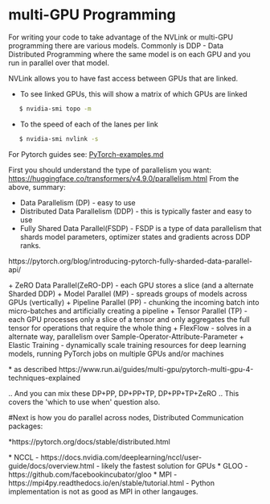 # multi-GPU Programming

For writing your code to take advantage of the NVLink or multi-GPU programming
there are various models.  Commonly is DDP - Data Distributed Programming where
the same model is on each GPU and you run in parallel over that model.

NVLink allows you to have fast access between GPUs that are linked.
* To see linked GPUs, this will show a matrix of which GPUs are linked
```bash
   $ nvidia-smi topo -m
```

* To the speed of each of the lanes per link
```bash
   $ nvidia-smi nvlink -s
```
For Pytorch guides see: <A HREF="https://github.com/markwdalton/lambdalabs/tree/main/documentation/software/multi-gpu/PyTorch-examples.md">PyTorch-examples.md</A> 

First you should understand the type of parallelism you want:
  https://huggingface.co/transformers/v4.9.0/parallelism.html
  From the above, summary:
+ Data Parallelism (DP) - easy to use
+ Distributed Data Parallelism (DDP) - this is typically faster and easy to use
+ Fully Shared Data Parallel(FSDP) - FSDP is a type of data parallelism that shards model parameters, optimizer states and gradients across DDP ranks.
<p>    https://pytorch.org/blog/introducing-pytorch-fully-sharded-data-parallel-api/</p>
+ ZeRO Data Parallel(ZeRO-DP) - each GPU stores a slice (and a alternate Sharded DDP)
+ Model Parallel (MP) - spreads groups of models across GPUs (vertically)
+ Pipeline Parallel (PP) - chunking the incoming batch into micro-batches and artificially creating a pipeline
+ Tensor Parallel (TP) - each GPU processes only a slice of a tensor and only aggregates the full tensor for operations that require the whole thing
+ FlexFlow - solves in a alternate way, parallelism over Sample-Operator-Attribute-Parameter
+ Elastic Training - dynamically scale training resources for deep learning models, running PyTorch jobs on multiple GPUs and/or machines
<p>     * as described https://www.run.ai/guides/multi-gpu/pytorch-multi-gpu-4-techniques-explained </p>
  
..  And you can mix these DP+PP, DP+PP+TP, DP+PP+TP+ZeRO
..  This covers the 'which to use when' question also.

#Next is how you do parallel across nodes, Distributed Communication packages:
<p>*https://pytorch.org/docs/stable/distributed.html</p>
<p></p>
* NCCL - https://docs.nvidia.com/deeplearning/nccl/user-guide/docs/overview.html - likely the fastest solution for GPUs
* GLOO - https://github.com/facebookincubator/gloo
* MPI - https://mpi4py.readthedocs.io/en/stable/tutorial.html - Python implementation is not as good as MPI in other langauges.


